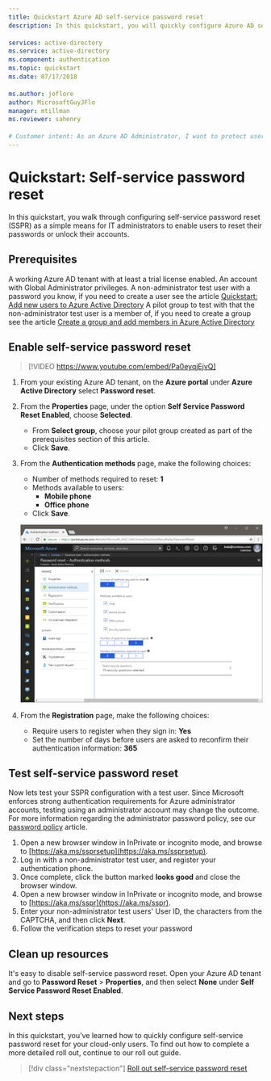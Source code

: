 ```yaml
---
title: Quickstart Azure AD self-service password reset
description: In this quickstart, you will quickly configure Azure AD self-service password reset to allow users to reset their own passwords

services: active-directory
ms.service: active-directory
ms.component: authentication
ms.topic: quickstart
ms.date: 07/17/2018

ms.author: joflore
author: MicrosoftGuyJFlo
manager: mtillman
ms.reviewer: sahenry

# Customer intent: As an Azure AD Administrator, I want to protect user authentication so I deploy SSPR so that when users have trouble signing-in they can reset their passwords using something they know.
---
```

# Quickstart: Self-service password reset

In this quickstart, you walk through configuring self-service password reset (SSPR) as a simple means for IT administrators to enable users to reset their passwords or unlock their accounts.

## Prerequisites

A working Azure AD tenant with at least a trial license enabled.
An account with Global Administrator privileges.
A non-administrator test user with a password you know, if you need to create a user see the article [Quickstart: Add new users to Azure Active Directory](../add-users-azure-active-directory.md)
A pilot group to test with that the non-administrator test user is a member of, if you need to create a group see the article [Create a group and add members in Azure Active Directory](../active-directory-groups-create-azure-portal.md)

## Enable self-service password reset

> [!VIDEO https://www.youtube.com/embed/Pa0eyqjEjvQ]

1. From your existing Azure AD tenant, on the **Azure portal** under **Azure Active Directory** select **Password reset**.

2. From the **Properties** page, under the option **Self Service Password Reset Enabled**, choose **Selected**.
    * From **Select group**, choose your pilot group created as part of the prerequisites section of this article.
    * Click **Save**.

3. From the **Authentication methods** page, make the following choices:
   * Number of methods required to reset: **1**
   * Methods available to users:
      * **Mobile phone**
      * **Office phone**
   * Click **Save**.

    ![Authentication][Authentication]

4. From the **Registration** page, make the following choices:
   * Require users to register when they sign in: **Yes**
   * Set the number of days before users are asked to reconfirm their authentication information: **365**

## Test self-service password reset

Now lets test your SSPR configuration with a test user. Since Microsoft enforces strong authentication requirements for Azure administrator accounts, testing using an administrator account may change the outcome. For more information regarding the administrator password policy, see our [password policy](concept-sspr-policy.md) article.

1. Open a new browser window in InPrivate or incognito mode, and browse to [https://aka.ms/ssprsetup](https://aka.ms/ssprsetup).
2. Log in with a non-administrator test user, and register your authentication phone.
3. Once complete, click the button marked **looks good** and close the browser window.
4. Open a new browser window in InPrivate or incognito mode, and browse to [https://aka.ms/sspr](https://aka.ms/sspr).
5. Enter your non-administrator test users' User ID, the characters from the CAPTCHA, and then click **Next**.
6. Follow the verification steps to reset your password

## Clean up resources

It's easy to disable self-service password reset. Open your Azure AD tenant and go to **Password Reset** > **Properties**, and then select **None** under **Self Service Password Reset Enabled**.

## Next steps

In this quickstart, you’ve learned how to quickly configure self-service password reset for your cloud-only users. To find out how to complete a more detailed roll out, continue to our roll out guide.

> [!div class="nextstepaction"]
> [Roll out self-service password reset](howto-sspr-deployment.md)

[Authentication]: ./media/quickstart-sspr/sspr-authentication-methods.png "Azure AD authentication methods available and the quantity required"
